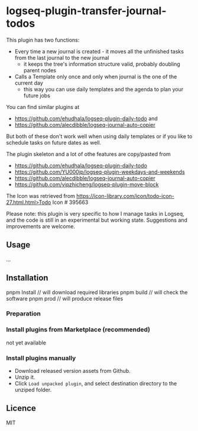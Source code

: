 # logseq-plugin-transfer-journal-todos

This plugin has two functions:
* Every time a new journal is created - it moves all the unfinished tasks from the last journal to the new journal
  * it keeps the tree's information structure valid, probably doubling parent nodes
* Calls a Template only once and only when journal is the one of the current day
  * this way you can use daily templates and the agenda to plan your future jobs
  
You can find similar plugins at
  * https://github.com/ehudhala/logseq-plugin-daily-todo and
  * https://github.com/alecdibble/logseq-journal-auto-copier
  
But both of these don't work well when using daily templates or if you like to schedule tasks on future dates as well.

The plugin skeleton and a lot of othe features are copy/pasted from
  * https://github.com/ehudhala/logseq-plugin-daily-todo
  * https://github.com/YU000jp/logseq-plugin-weekdays-and-weekends
  * https://github.com/alecdibble/logseq-journal-auto-copier
  * https://github.com/vipzhicheng/logseq-plugin-move-block

The Icon was retrieved from https://icon-library.com/icon/todo-icon-27.html.html>Todo Icon # 395663
  
Please note: this plugin is very specific to how I manage tasks in Logseq, and the code is still in an experimental but working state.
Suggestions and improvements are welcome.

## Usage

...

## Installation

pnpm Install  // will download required libraries
pnpm build    // will check the software
pnpm prod     // will produce release files

### Preparation

### Install plugins from Marketplace (recommended)

not yet available

### Install plugins manually

* Download released version assets from Github.
* Unzip it.
* Click `Load unpacked plugin`, and select destination directory to the unziped folder.

## Licence
MIT
